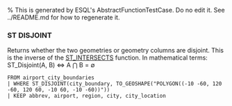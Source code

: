 % This is generated by ESQL's AbstractFunctionTestCase. Do no edit it. See ../README.md for how to regenerate it.

### ST DISJOINT
Returns whether the two geometries or geometry columns are disjoint.
This is the inverse of the [ST_INTERSECTS](https://www.elastic.co/docs/reference/elasticsearch/query-languages/esql/functions-operators/spatial-functions#esql-st_intersects) function.
In mathematical terms: ST_Disjoint(A, B) ⇔ A ⋂ B = ∅

```esql
FROM airport_city_boundaries
| WHERE ST_DISJOINT(city_boundary, TO_GEOSHAPE("POLYGON((-10 -60, 120 -60, 120 60, -10 60, -10 -60))"))
| KEEP abbrev, airport, region, city, city_location
```
